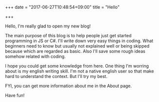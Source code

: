 +++
date = "2017-06-27T10:48:54+09:00"
title = "Hello"

+++

Hello, I'm really glad to open my new blog!

The main purpose of this blog is to help people just get started programming in JS or C#. I'll write down very easy things in coding. What beginners need to know but usually not explained well or being skipped because which are regarded as basic. Also I'll save some rough ideas somehow related with coding.

I hope you could get some knowledge from here. One thing I'm worring about is my english writing skill. I'm not a native english user so that make hard to understand the context. But I'll try my best.

FYI, you can get more information about me in the About page.

Have fun!